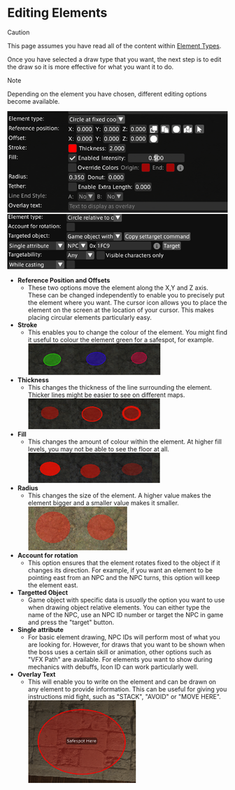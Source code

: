 # Editing Elements
> [!caution]
> This page assumes you have read all of the content within 
[Element Types](/Presets/ELEMENTTYPES.md).

Once you have selected a draw type that you want, the next step is to edit the draw so it is more effective for what you want it to do.

>[!note]
>Depending on the element you have chosen, different editing options become available.

![ccediting](/docs/images/walkthrough/ccediting.png)
![ccrelativeediting](/docs/images/walkthrough/ccrelativeediting.png)



- **Reference Position and Offsets**
   - These two options move the element along the X,Y and Z axis. These can be changed independently to enable you to precisely put the element where you want. The cursor icon allows you to place the element on the screen at the location of your cursor. This makes placing circular elements particularly easy.
- **Stroke**
   - This enables you to change the colour of the element. You might find it useful to colour the element green for a safespot, for example.
![stroke](/docs/images/walkthrough/ccolours.png)
- **Thickness**
   - This changes the thickness of the line surrounding the element. Thicker lines might be easier to see on different maps.
![thickness](/docs/images/walkthrough/cthick.png)
- **Fill**
   - This changes the amount of colour within the element. At higher fill levels, you may not be able to see the floor at all.
  ![fill](/docs/images/walkthrough/cfill.png)
- **Radius**
   - This changes the size of the element. A higher value makes the element bigger and a smaller value makes it smaller.  
  ![radius](/docs/images/walkthrough/esize.png)
- **Account for rotation**
   - This option ensures that the element rotates fixed to the object if it changes its direction. For example, if you want an element to be pointing east from an NPC and the NPC turns, this option will keep the element east.
- **Targetted Object**
   - Game object with specific data is *usually* the option you want to use when drawing object relative elements. You can either type the name of the NPC, use an NPC ID number or target the NPC in game and press the "target" button.
- **Single attribute**
   - For basic element drawing, NPC IDs will perform most of what you are looking for. However, for draws that you want to be shown when the boss uses a certain skill or animation, other options such as "VFX Path" are available. For elements you want to show during mechanics with debuffs, Icon ID can work particularly well.
- **Overlay Text**
   - This will enable you to write on the element and can be drawn on any element to provide information.     This can be useful for giving you instructions mid fight, such as "STACK", "AVOID" or "MOVE HERE".
  ![safespot](/docs/images/walkthrough/ssexample.png)
